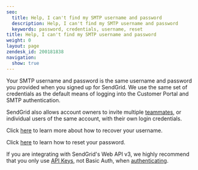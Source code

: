 ```yaml
---
seo:
  title: Help, I can't find my SMTP username and password
  description: Help, I can't find my SMTP username and password
  keywords: password, credentials, username, reset
title: Help, I can't find my SMTP username and password
weight: 0
layout: page
zendesk_id: 200181838
navigation:
  show: true
---
```


Your SMTP username and password is the same username and password you provided when you signed up for SendGrid. We use the same set of credentials as the default means of logging into the Customer Portal and SMTP authentication.

SendGrid also allows account owners to invite multiple [teammates]({{root_url}}/User_Guide/Settings/teammates.html), or individual users of the same account, with their own login credentials.

Click [here]({{root_url}}/Classroom/Troubleshooting/Account_Administration/recovering_your_username.html) to learn more about how to recover your username.

Click [here]({{root_url}}/Classroom/Basics/Account/how_do_i_reset_my_password.html) to learn how to reset your password.

If you are integrating with SendGrid's Web API v3, we highly recommend that you only use [API Keys]({{root_url}}/Classroom/Basics/API/api_key_permissions.html), not Basic Auth, when [authenticating]({{root_url}}/API_Reference/Web_API_v3/How_To_Use_The_Web_API_v3/authentication.html).
